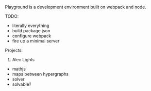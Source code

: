 Playground is a development environment built on webpack and node.

TODO:
- literally everything
- build package.json
- configure webpack
- fire up a minimal server

Projects:
1. Alec Lights
  - mathjs
  - maps between hypergraphs
  - solver
  - solvable?
